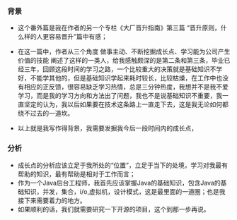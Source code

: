 ### 背景

* 这个番外篇是我在作者的另一个专栏《大厂晋升指南》第三篇 “晋升原则，什么样的人更容易晋升”篇中有感；

* 在这一篇中，作者从三个角度 做事主动、不断挖掘成长点、学习能为公司产生价值的技能 阐述了这样的一类人，给我感触颇深的是第二条和第三条，毕业已经三年，回顾这段时间的学习之路，一个比较重大的决策就是基础知识不学好，不能学其他的，但是基础知识学起来耗时较长，比较枯燥，在工作中也没有相应的正反馈，很容易缺乏学习热情，总是三分钟热度，我想并不是我不爱学习，而是我的学习方向和方法出了问题，我也不是说基础知识不重要，我一直坚定的认为，我以后如果要在技术这条路上一直走下去，这是我无论如何都绕不过去的一道坎。
* 以上就是我写作得背景，我需要发掘我今后一段时间内的成长点，



### 分析

- 成长点的分析应该立足于我所处的“位置”，立足于当下的处境，学习对我最有帮助的知识，最有帮助是相对于工作而言；
- 作为一个Java后台工程师，我首先应该掌握Java的基础知识，包含Java的基础知识，并发，集合，i/o,虚拟机，设计模式，这是最里面的一道圈；也是我接下来需要着力的地方。
- 如果顺利的话，我们就需要研究一下开源的项目，这个到那一步再说。

